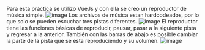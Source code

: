 Para esta práctica se utilizo VueJs y con ella se creó un reproductor de música simple.
![image](https://github.com/diegoivan1987/ProgInt/assets/47061340/c00ba8cd-ed2b-4aa1-a35f-d45436fcb1e4)
Los archivos de música estan hardcodeados, por lo que solo se pueden escuchar tres pistas diferentes.
![image](https://github.com/diegoivan1987/ProgInt/assets/47061340/85a05b73-c8aa-411b-941f-5d010d275ec7)
El reproductor tiene las funciones básicas de reproducir, pausar, pasar a la siguiente pista y regresar a la anterior.
También con las barras de abajo es posible cambiar la parte de la pista que se esta reproduciendo y su volumen.
![image](https://github.com/diegoivan1987/ProgInt/assets/47061340/d6010852-3e34-4e69-a3c8-95fd270206b3)

